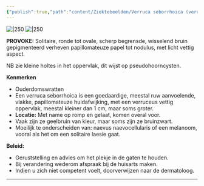 ```yaml
---
{"publish":true,"path":"content/Ziektebeelden/Verruca seborrhoica (verruca senilis, ouderdomswrat).md","permalink":"/content/ziektebeelden/verruca-seborrhoica-verruca-senilis-ouderdomswrat/","title":"Verruca seborrhoica (verruca senilis, ouderdomswrat)","tags":["Dermatologie/Huidtumoren","Ziektebeeld"]}
---
```




![|250](https://i.imgur.com/XrEE9ZO.png)
![|250](https://i.imgur.com/jShxLN5.png)


**PROVOKE:** Solitaire, ronde tot ovale, scherp begrensde, wisselend bruin gepigmenteerd verheven papillomateuze papel tot nodulus, met licht vettig aspect. 

NB zie kleine holtes in het oppervlak, dit wijst op pseudohoorncysten.

**Kenmerken**

- Ouderdomswratten
- Een verruca seborrhoica is een goedaardige, meestal ruw aanvoelende, vlakke, papillomateuze huidafwijking, met een verruceus vettig oppervlak, meestal kleiner dan 1 cm, maar soms groter.
- **Locatie:** Met name op romp en gelaat, komen overal voor.
- Vaak zijn ze geelbruin van kleur, maar soms zijn ze bruinzwart.
- Moeilijk te onderscheiden van: naevus naevocellularis of een melanoom, vooral als het om een solitaire laesie gaat.

**Beleid:** 

- Geruststelling en advies om het plekje in de gaten te houden.
- Bij verandering wederom afspraak bij de huisarts maken.
- Indien u zich niet competent voelt, doorverwijzen naar de dermatoloog.

---